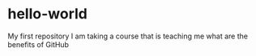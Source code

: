 # hello-world
My first repository 
I am taking a course that is teaching me what are the benefits of GitHub 
